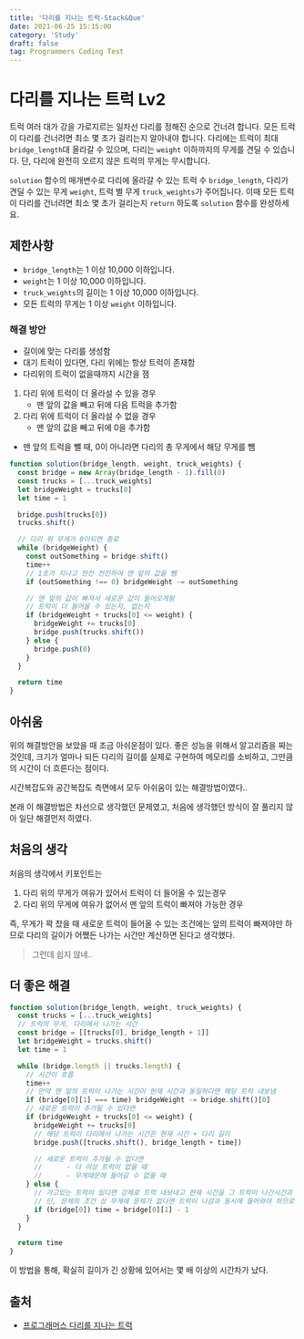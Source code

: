 ```yaml
---
title: '다리를 지나는 트럭-Stack&Que'
date: 2021-06-25 15:15:00
category: 'Study'
draft: false
tag: Programmers Coding Test
---
```


# 다리를 지나는 트럭 Lv2

트럭 여러 대가 강을 가로지르는 일차선 다리를 정해진 순으로 건너려 합니다. 모든 트럭이 다리를 건너려면 최소 몇 초가 걸리는지 알아내야 합니다. 다리에는 트럭이 최대 `bridge_length`대 올라갈 수 있으며, 다리는 `weight` 이하까지의 무게를 견딜 수 있습니다. 단, 다리에 완전히 오르지 않은 트럭의 무게는 무시합니다.

`solution` 함수의 매개변수로 다리에 올라갈 수 있는 트럭 수 `bridge_length`, 다리가 견딜 수 있는 무게 `weight`, 트럭 별 무게 `truck_weights`가 주어집니다. 이때 모든 트럭이 다리를 건너려면 최소 몇 초가 걸리는지 `return` 하도록 `solution` 함수를 완성하세요.

## 제한사항

- `bridge_length`는 1 이상 10,000 이하입니다.
- `weight`는 1 이상 10,000 이하입니다.
- `truck_weights`의 길이는 1 이상 10,000 이하입니다.
- 모든 트럭의 무게는 1 이상 `weight` 이하입니다.

### 해결 방안

- 길이에 맞는 다리를 생성함
- 대기 트럭이 있다면, 다리 위에는 항상 트럭이 존재함
- 다리위의 트럭이 없을때까지 시간을 잼

1. 다리 위에 트럭이 더 올라설 수 있을 경우
   - 맨 앞의 값을 빼고 뒤에 다음 트럭을 추가함
2. 다리 위에 트럭이 더 올라설 수 없을 경우
   - 맨 앞의 값을 빼고 뒤에 0을 추가함

- 맨 앞의 트럭을 뺄 때, 0이 아니라면 다리의 총 무게에서 해당 무게를 뺌

```ts
function solution(bridge_length, weight, truck_weights) {
  const bridge = new Array(bridge_length - 1).fill(0)
  const trucks = [...truck_weights]
  let bridgeWeight = trucks[0]
  let time = 1

  bridge.push(trucks[0])
  trucks.shift()

  // 다리 위 무게가 0이되면 종료
  while (bridgeWeight) {
    const outSomething = bridge.shift()
    time++
    // 1초가 지나고 한칸 전진하여 맨 앞의 값을 뺌
    if (outSomething !== 0) bridgeWeight -= outSomething

    // 맨 앞의 값이 빠져서 새로운 값이 들어오게됨
    // 트럭이 더 들어올 수 있는지, 없는지
    if (bridgeWeight + trucks[0] <= weight) {
      bridgeWeight += trucks[0]
      bridge.push(trucks.shift())
    } else {
      bridge.push(0)
    }
  }

  return time
}
```

## 아쉬움

위의 해결방안을 보았을 때 조금 아쉬운점이 있다. 좋은 성능을 위해서 알고리즘을 짜는것인데, 크기가 얼마나 되든 다리의 길이를 실제로 구현하여 메모리를 소비하고, 그만큼의 시간이 더 흐른다는 점이다.

시간복잡도와 공간복잡도 측면에서 모두 아쉬움이 있는 해결방법이였다..

본래 이 해결방법은 차선으로 생각했던 문제였고, 처음에 생각했던 방식이 잘 풀리지 않아 일단 해결먼저 하였다.

## 처음의 생각

처음의 생각에서 키포인트는

1. 다리 위의 무게가 여유가 있어서 트럭이 더 들어올 수 있는경우
2. 다리 위의 무게에 여유가 없어서 맨 앞의 트럭이 빠져야 가능한 경우

즉, 무게가 꽉 찼을 때 새로운 트럭이 들어올 수 있는 조건에는 앞의 트럭이 빠져야만 하므로 다리의 길이가 어쨌든 나가는 시간만 계산하면 된다고 생각했다.

> 그런데 쉽지 않네..

## 더 좋은 해결

```ts
function solution(bridge_length, weight, truck_weights) {
  const trucks = [...truck_weights]
  // 트럭의 무게, 다리에서 나가는 시간
  const bridge = [[trucks[0], bridge_length + 1]]
  let bridgeWeight = trucks.shift()
  let time = 1

  while (bridge.length || trucks.length) {
    // 시간이 흐름
    time++
    // 만약 맨 앞의 트럭이 나가는 시간이 현재 시간과 동일하다면 해당 트럭 내보냄
    if (bridge[0][1] === time) bridgeWeight -= bridge.shift()[0]
    // 새로운 트럭이 추가될 수 있다면
    if (bridgeWeight + trucks[0] <= weight) {
      bridgeWeight += trucks[0]
      // 해당 트럭이 다리에서 나가는 시간은 현재 시간 + 다리 길이
      bridge.push([trucks.shift(), bridge_length + time])

      // 새로운 트럭이 추가될 수 없다면
      //      - 더 이상 트럭이 없을 때
      //      - 무게때문에 들어갈 수 없을 때
    } else {
      // 가고있는 트럭이 있다면 강제로 트럭 내보내고 현재 시간을 그 트럭이 나간시간과 동일하게 변경
      // 단, 문제의 조건 상 무게에 문제가 없다면 트럭이 나감과 동시에 들어와야 하므로 loop의 시작에서 추가되는 1초가 존재하지 않기 때문에 미리 -1초를 해줌
      if (bridge[0]) time = bridge[0][1] - 1
    }
  }

  return time
}
```

이 방법을 통해, 확실히 길이가 긴 상황에 있어서는 몇 배 이상의 시간차가 났다.

## 출처

- [프로그래머스 다리를 지나는 트럭](https://programmers.co.kr/learn/courses/30/lessons/42583?language=javascript#)
